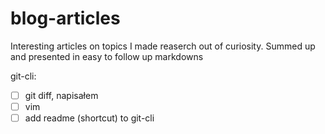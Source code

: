 # blog-articles
Interesting articles on topics I made reaserch out of curiosity. Summed up and presented in easy to follow up markdowns

git-cli:
- [ ] git diff, napisałem
- [ ] vim 
- [ ] add readme (shortcut) to git-cli